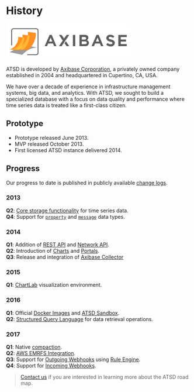 # History

![](./images/axibase-logo-full.png)

ATSD is developed by [Axibase Corporation](https://axibase.com/about-us/), a privately owned company established in 2004 and headquartered in Cupertino, CA, USA.

We have over a decade of experience in infrastructure management systems, big data, and analytics. With ATSD, we sought to build a specialized database with a focus on data quality and performance where time series data is treated like a first-class citizen.

## Prototype

* Prototype released June 2013.
* MVP released October 2013.
* First licensed ATSD instance delivered 2014.

## Progress

Our progress to date is published in publicly available [change logs](./changelogs/README.md#change-logs).

### 2013

**Q2**: [Core storage functionality](./schema#series) for time series data.<br>
**Q4**: Support for [`property`](./schema#properties) and [`message`](./schema#messages) data types.

### 2014

**Q1**: Addition of [REST API](./api/data/README.md) and [Network API](./api/network/README.md).<br>
**Q2**: Introduction of [Charts](https://axibase.com/products/axibase-time-series-database/visualization/) and [Portals](./portals/README.md).<br>
**Q3**: Release and integration of [Axibase Collector](https://axibase.com/docs/axibase-collector/)

### 2015

**Q1**: [ChartLab](https://axibase.com/use-cases/tutorials/shared/chartlab.html) visualization environment.

### 2016

**Q1**: Official [Docker Images](https://axibase.com/docs/atsd/installation/docker.html) and [ATSD Sandbox](https://github.com/axibase/dockers/tree/atsd-sandbox#atsd-sandbox-docker-image).<br>
**Q2**: [Structured Query Language](https://axibase.com/docs/atsd/sql/sql-console.html) for data retrieval operations.

### 2017

**Q1**: Native [compaction](https://axibase.com/docs/atsd/administration/compaction.html).<br>
**Q2**: [AWS EMRFS Integration](https://axibase.com/docs/atsd/installation/aws-emr-s3.html).<br>
**Q3**: Support for [Outgoing Webhooks](https://axibase.com/docs/atsd/rule-engine/notifications/) using [Rule Engine](https://axibase.com/docs/atsd/rule-engine/).<br>
**Q4**: Support for [Incoming Webhooks](https://axibase.com/docs/atsd/rule-engine/incoming-webhooks.html).

> [Contact us](https://axibase.com/feedback/) if you are interested in learning more about the ATSD road map.